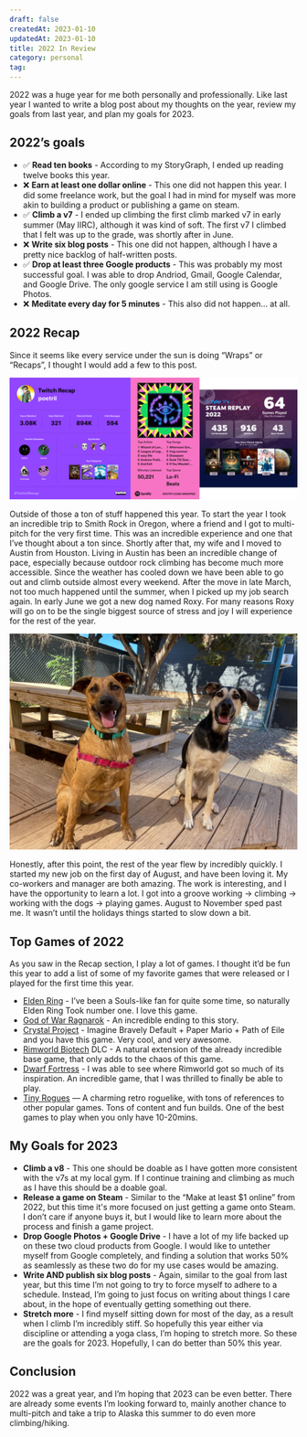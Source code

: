 ```yaml
---
draft: false
createdAt: 2023-01-10
updatedAt: 2023-01-10
title: 2022 In Review
category: personal
tag:
---
```


2022 was a huge year for me both personally and professionally. Like last year I wanted to write a blog post about my thoughts on the year, review my goals from last year, and plan my goals for 2023.

## 2022’s goals

- ✅ **Read ten books** - According to my StoryGraph, I ended up reading twelve books this year.
- ❌ **Earn at least one dollar online** - This one did not happen this year. I did some freelance work, but the goal I had in mind for myself was more akin to building a product or publishing a game on steam.
- ✅ **Climb a v7** - I ended up climbing the first climb marked v7 in early summer (May IIRC), although it was kind of soft. The first v7 I climbed that I felt was up to the grade, was shortly after in June.
- ❌ **Write six blog posts** - This one did not happen, although I have a pretty nice backlog of half-written posts.
- ✅ **Drop at least three Google products** - This was probably my most successful goal. I was able to drop Andriod, Gmail, Google Calendar, and Google Drive. The only google service I am still using is Google Photos.
- ❌ **Meditate every day for 5 minutes** - This also did not happen… at all.

## 2022 Recap

Since it seems like every service under the sun is doing “Wraps” or “Recaps”, I thought I would add a few to this post.

![Twitch, Spotify, and Steam recaps](../../../public/assets/2022-recap-all.png)

Outside of those a ton of stuff happened this year. To start the year I took an incredible trip to Smith Rock in Oregon, where a friend and I got to multi-pitch for the very first time. This was an incredible experience and one that I’ve thought about a ton since. Shortly after that, my wife and I moved to Austin from Houston. Living in Austin has been an incredible change of pace, especially because outdoor rock climbing has become much more accessible. Since the weather has cooled down we have been able to go out and climb outside almost every weekend.
After the move in late March, not too much happened until the summer, when I picked up my job search again. In early June we got a new dog named Roxy. For many reasons Roxy will go on to be the single biggest source of stress and joy I will experience for the rest of the year.

![Evee and Roxy](../../../public/assets/roxy_and_evee.jpg)

Honestly, after this point, the rest of the year flew by incredibly quickly. I started my new job on the first day of August, and have been loving it. My co-workers and manager are both amazing. The work is interesting, and I have the opportunity to learn a lot. I got into a groove working -> climbing -> working with the dogs -> playing games. August to November sped past me. It wasn’t until the holidays things started to slow down a bit.

## Top Games of 2022

As you saw in the Recap section, I play a lot of games. I thought it’d be fun this year to add a list of some of my favorite games that were released or I played for the first time this year.

- [Elden Ring](https://store.steampowered.com/app/1245620/ELDEN_RING/) - I’ve been a Souls-like fan for quite some time, so naturally Elden Ring Took number one. I love this game.
- [God of War Ragnarok](https://www.playstation.com/en-us/games/god-of-war-ragnarok/) - An incredible ending to this story.
- [Crystal Project](https://store.steampowered.com/app/1637730/Crystal_Project/) - Imagine Bravely Default + Paper Mario + Path of Eile and you have this game. Very cool, and very awesome.
- [Rimworld Biotech](https://store.steampowered.com/app/1826140/RimWorld__Biotech/) DLC - A natural extension of the already incredible base game, that only adds to the chaos of this game.
- [Dwarf Fortress](https://store.steampowered.com/app/975370/Dwarf_Fortress/) - I was able to see where Rimworld got so much of its inspiration. An incredible game, that I was thrilled to finally be able to play.
- [Tiny Rogues](https://store.steampowered.com/app/2088570/Tiny_Rogues/) — A charming retro roguelike, with tons of references to other popular games. Tons of content and fun builds. One of the best games to play when you only have 10-20mins.

## My Goals for 2023

- **Climb a v8** - This one should be doable as I have gotten more consistent with the v7s at my local gym. If I continue training and climbing as much as I have this should be a doable goal.
- **Release a game on Steam** - Similar to the “Make at least $1 online” from 2022, but this time it's more focused on just getting a game onto Steam. I don’t care if anyone buys it, but I would like to learn more about the process and finish a game project.
- **Drop Google Photos + Google Drive** - I have a lot of my life backed up on these two cloud products from Google. I would like to untether myself from Google completely, and finding a solution that works 50% as seamlessly as these two do for my use cases would be amazing.
- **Write AND publish six blog posts** - Again, similar to the goal from last year, but this time I’m not going to try to force myself to adhere to a schedule. Instead, I’m going to just focus on writing about things I care about, in the hope of eventually getting something out there.
- **Stretch more** - I find myself sitting down for most of the day, as a result when I climb I’m incredibly stiff. So hopefully this year either via discipline or attending a yoga class, I’m hoping to stretch more.
  So these are the goals for 2023. Hopefully, I can do better than 50% this year.

## Conclusion

2022 was a great year, and I’m hoping that 2023 can be even better. There are already some events I’m looking forward to, mainly another chance to multi-pitch and take a trip to Alaska this summer to do even more climbing/hiking.
